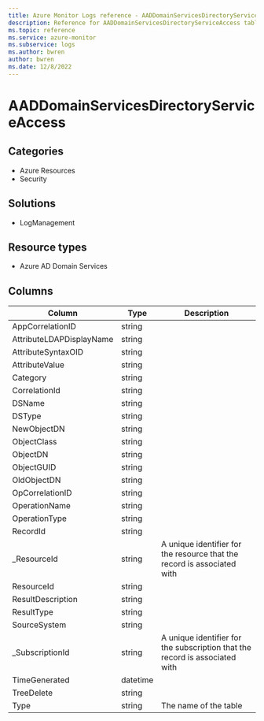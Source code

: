 ```yaml
---
title: Azure Monitor Logs reference - AADDomainServicesDirectoryServiceAccess
description: Reference for AADDomainServicesDirectoryServiceAccess table in Azure Monitor Logs.
ms.topic: reference
ms.service: azure-monitor
ms.subservice: logs
ms.author: bwren
author: bwren
ms.date: 12/8/2022
---
```


# AADDomainServicesDirectoryServiceAccess

 

## Categories

- Azure Resources
- Security
## Solutions

- LogManagement
## Resource types

- Azure AD Domain Services




## Columns

| Column | Type | Description |
| --- | --- | --- |
| AppCorrelationID | string |  |
| AttributeLDAPDisplayName | string |  |
| AttributeSyntaxOID | string |  |
| AttributeValue | string |  |
| Category | string |  |
| CorrelationId | string |  |
| DSName | string |  |
| DSType | string |  |
| NewObjectDN | string |  |
| ObjectClass | string |  |
| ObjectDN | string |  |
| ObjectGUID | string |  |
| OldObjectDN | string |  |
| OpCorrelationID | string |  |
| OperationName | string |  |
| OperationType | string |  |
| RecordId | string |  |
| _ResourceId | string | A unique identifier for the resource that the record is associated with |
| ResourceId | string |  |
| ResultDescription | string |  |
| ResultType | string |  |
| SourceSystem | string |  |
| _SubscriptionId | string | A unique identifier for the subscription that the record is associated with |
| TimeGenerated | datetime |  |
| TreeDelete | string |  |
| Type | string | The name of the table |
